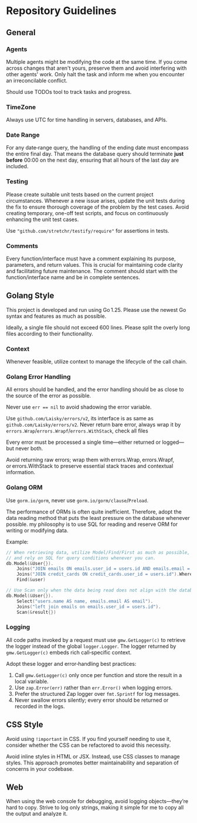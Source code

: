 # Repository Guidelines

## General

### Agents

Multiple agents might be modifying the code at the same time. If you come across changes that aren't yours, preserve them and avoid interfering with other agents' work. Only halt the task and inform me when you encounter an irreconcilable conflict.

Should use TODOs tool to track tasks and progress.

### TimeZone

Always use UTC for time handling in servers, databases, and APIs.

### Date Range

For any date‑range query, the handling of the ending date must encompass the entire final day. That means the database query should terminate **just before** 00:00 on the next day, ensuring that all hours of the last day are included.

### Testing

Please create suitable unit tests based on the current project circumstances. Whenever a new issue arises, update the unit tests during the fix to ensure thorough coverage of the problem by the test cases. Avoid creating temporary, one-off test scripts, and focus on continuously enhancing the unit test cases.

Use `"github.com/stretchr/testify/require"` for assertions in tests.

### Comments

Every function/interface must have a comment explaining its purpose, parameters, and return values. This is crucial for maintaining code clarity and facilitating future maintenance.
The comment should start with the function/interface name and be in complete sentences.

## Golang Style

This project is developed and run using Go 1.25. Please use the newest Go syntax and features as much as possible.

Ideally, a single file should not exceed 600 lines. Please split the overly long files according to their functionality.

### Context

Whenever feasible, utilize context to manage the lifecycle of the call chain.

### Golang Error Handling

All errors should be handled, and the error handling should be as close to the source of the error as possible.

Never use `err == nil` to avoid shadowing the error variable.

Use `github.com/Laisky/errors/v2`, its interface is as same as `github.com/Laisky/errors/v2`. Never return bare error, always wrap it by `errors.Wrap`/`errors.Wrapf`/`errors.WithStack`, check all files

Every error must be processed a single time—either returned or logged—but never both.

Avoid returning raw errors; wrap them with errors.Wrap, errors.Wrapf, or errors.WithStack to preserve essential stack traces and contextual information.

### Golang ORM

Use `gorm.io/gorm`, never use `gorm.io/gorm/clause`/`Preload`.

The performance of ORMs is often quite inefficient. Therefore, adopt the data reading method that puts the least pressure on the database whenever possible. my philosophy is to use SQL for reading and reserve ORM for writing or modifying data.

Example:

```go
// When retrieving data, utilize Model/Find/First as much as possible,
// and rely on SQL for query conditions whenever you can.
db.Model(&User{}).
    Joins("JOIN emails ON emails.user_id = users.id AND emails.email = ?", "jinzhu@example.org").
    Joins("JOIN credit_cards ON credit_cards.user_id = users.id").Where("credit_cards.number = ?", "411111111111").
    Find(&user)

// Use Scan only when the data being read does not align with the database table structure.
db.Model(&User{}).
    Select("users.name AS name, emails.email AS email").
    Joins("left join emails on emails.user_id = users.id").
    Scan(&result{})

```

### Logging

All code paths invoked by a request must use `gmw.GetLogger(c)` to retrieve the logger instead of the global `logger.Logger`. The logger returned by `gmw.GetLogger(c)` embeds rich call‑specific context.

Adopt these logger and error‑handling best practices:

1. Call `gmw.GetLogger(c)` only once per function and store the result in a local variable.
2. Use `zap.Error(err)` rather than `err.Error()` when logging errors.
3. Prefer the structured Zap logger over `fmt.Sprintf` for log messages.
4. Never swallow errors silently; every error should be returned or recorded in the logs.

## CSS Style

Avoid using `!important` in CSS. If you find yourself needing to use it, consider whether the CSS can be refactored to avoid this necessity.

Avoid inline styles in HTML or JSX. Instead, use CSS classes to manage styles. This approach promotes better maintainability and separation of concerns in your codebase.

## Web

When using the web console for debugging, avoid logging objects—they’re hard to copy. Strive to log only strings, making it simple for me to copy all the output and analyze it.
